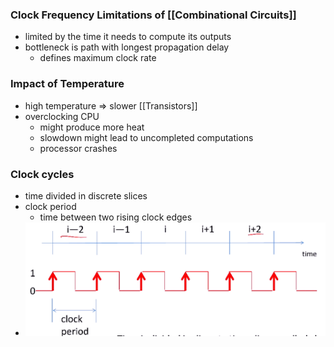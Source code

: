 ### Clock Frequency Limitations of [[Combinational Circuits]]
+ limited by the time it needs to compute its outputs
+ bottleneck is path with longest propagation delay
	+ defines maximum clock rate

### Impact of Temperature
+ high temperature => slower [[Transistors]]
+ overclocking CPU
	+ might produce more heat
	+ slowdown might lead to uncompleted computations
	+ processor crashes

### Clock cycles
+ time divided in discrete slices
+ clock period
	+ time between two rising clock edges
+ ![](Pasted%20image%2020221031163122.png)
